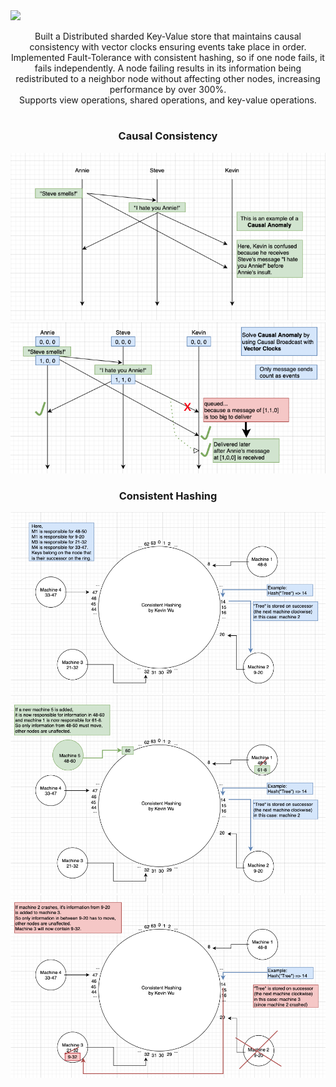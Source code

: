 <img src="images/DKV-title">
<p align="center">
  Built a Distributed sharded Key-Value store that maintains causal consistency with vector clocks ensuring events take place in order.</br>
  Implemented Fault-Tolerance with consistent hashing, so if one node fails, it fails independently. A node failing results in its information being redistributed to a neighbor node without affecting other nodes, increasing performance by over 300%.</br>
  Supports view operations, shared operations, and key-value operations.
</p>
<h1></h1>
<h3 align="center">Causal Consistency</h3>
<p align="center">
  <img src="images/DS-causalanomaly.png" />
  <img src="images/DS-causalbroad.png" />
</p>
<h3 align="center">Consistent Hashing</h3>
<p align="center">
  <img src="images/DS-default.png" />
  <img src="images/DS-newnode.png" />
  <img src="images/DS-crash.png" />
</p>
